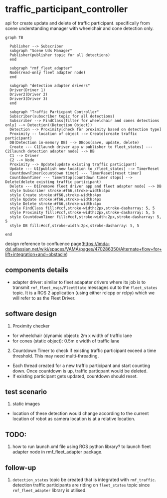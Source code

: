 # traffic_participant_controller

api for create update and delete of traffic participant. specifically from scene understanding manager with wheelchair and cone detection only. 

```mermaid
graph TB

  Publisher --> Subscriber
  subgraph "Scene Uds Manager"
  Publisher(publisher topic for all detections)
  end

  subgraph "rmf_fleet_adapter"
  Node(read-only fleet adapter node)
  end

  subgraph "detection adapter drivers"
  Driver(Driver 1)
  Driver2(Driver 2)
  Driver3(Driver 3)
  end

  subgraph "Traffic Particpant Controller"
  Subscriber(subscriber topic for all detections)
  Subscriber --> FindClass[filter for wheelchair and cones detections only] --> Detection((Detection Object))
  Detection --> Proximity[check for proximity based on detection type]
  Proximity -- location of object --> Create(create traffic participant)
  DB(Detection in-memory DB) --> DBops(save, update, delete)
  Create --- C1[launch driver app w publisher to fleet_states] --- C2[launch detection adapter node] --> DB
  C1 --> Driver
  C2 --> Node
  Proximity --> Update(update existing traffic participant) 
  Update --- U1[publish new location to /fleet_states] --> TimerReset
  CountdownTimer[countdown timer] --- TimerReset[reset timer]
  CountdownTimer --- TimerStop[countdown timer stops] --> Delete(delete existing traffic participant)
  Delete --- D1[remove fleet driver app and fleet adapter node] --> DB
  style Subscriber stroke:#f66,stroke-width:4px
  style Create stroke:#f66,stroke-width:4px
  style Update stroke:#f66,stroke-width:4px
  style Delete stroke:#f66,stroke-width:4px
  style FindClass fill:#ccf,stroke-width:2px,stroke-dasharray: 5, 5
  style Proximity fill:#ccf,stroke-width:2px,stroke-dasharray: 5, 5
  style CountdownTimer fill:#ccf,stroke-width:2px,stroke-dasharray: 5, 5
  style DB fill:#ccf,stroke-width:2px,stroke-dasharray: 5, 5

end
```

design reference to confluence page(https://imda-dsl.atlassian.net/wiki/spaces/VAMA/pages/470286350/Alternate+flow+for+lift+integration+and+obstacle)

## components details

- adapter driver: similar to fleet adapater drivers where its job is to transmit `rmf_fleet_msgs/FleetState` messages out to the `fleet_states` topic. It is a ROS 2 application (using either rclcpp or rclpy) which we will refer to as the Fleet Driver.

## software design

1. Proximity checker 
- for wheelchair (dynamic object): 2m x width of traffic lane
- for cones (static object): 0.5m x width of traffic lane

2. Countdown Timer to check if existing traffic participant exceed a time threshold. This may need multi-threading. 
- Each thread created for a new traffic participant and start counting down. Once countdown is up, traffic particpant would be deleted. 
- If existing participant gets updated, countdown should reset. 

## test scenario

1. static images 

- location of these detection would change according to the current location of robot as camera location is at a relative location. 

## TODO:

1. how to run launch.xml file using ROS python library? to launch fleet adapter node in rmf_fleet_adapter package.

## follow-up

1. `detection_states` topic be created that is integrated with `rmf_traffic`. detection traffic participants are riding on `fleet_states` topic since `rmf_fleet_adapter` library is utilised. 

